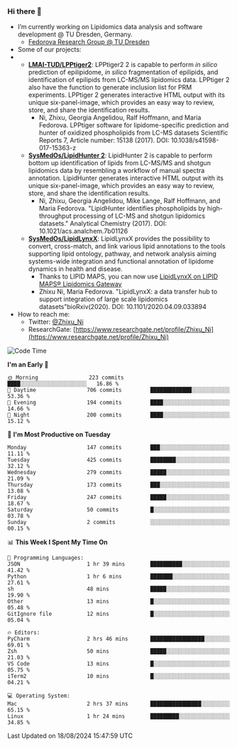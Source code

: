 ### Hi there 👋

- I’m currently working on Lipidomics data analysis and software development @ TU Dresden, Germany.
  + [Fedorova Research Group @ TU Dresden](https://tu-dresden.de/med/mf/zml/forschungsgruppen/fedorova/mitarbeiter-innen-der-fedorova-gruppe)
- Some of our projects:
- + **[LMAI-TUD/LPPtiger2](https://github.com/LMAI-TUD/lpptiger2)**: LPPtiger2 2 is capable to perform *in silico* prediction of epilipidome, *in silico* fragmentation of epilipids, and identification of epilipids from LC-MS/MS lipidomics data. LPPtiger 2 also have the function to generate inclusion list for PRM experiments. LPPtiger 2 generates interactive HTML output with its unique six-panel-image, which provides an easy way to review, store, and share the identification results. 
    * Ni, Zhixu, Georgia Angelidou, Ralf Hoffmann, and Maria Fedorova. LPPtiger software for lipidome-specific prediction and hunter of oxidized phospholipids from LC-MS datasets Scientific Reports 7, Article number: 15138 (2017). DOI: 10.1038/s41598-017-15363-z
  + **[SysMedOs/LipidHunter 2](https://github.com/SysMedOs/lipidhunter)**: LipidHunter 2 is capable to perform bottom up identification of lipids from LC-MS/MS and shotgun lipidomics data by resembling a workflow of manual spectra annotation. LipidHunter generates interactive HTML output with its unique six-panel-image, which provides an easy way to review, store, and share the identification results. 
    * Ni, Zhixu, Georgia Angelidou, Mike Lange, Ralf Hoffmann, and Maria Fedorova. "LipidHunter identifies phospholipids by high-throughput processing of LC-MS and shotgun lipidomics datasets." Analytical Chemistry (2017). DOI: 10.1021/acs.analchem.7b01126
  + **[SysMedOs/LipidLynxX](https://github.com/SysMedOs/LipidLynxX)**: LipidLynxX provides the possibility to convert, cross-match, and link various lipid annotations to the tools supporting lipid ontology, pathway, and network analysis aiming systems-wide integration and functional annotation of lipidome dynamics in health and disease.
    * Thanks to LIPID MAPS, you can now use [LipidLynxX on LIPID MAPS® Lipidomics Gateway](http://lipidmaps.org/lipidlynxx/)
    * Zhixu Ni, Maria Fedorova. "LipidLynxX: a data transfer hub to support integration of large scale lipidomics datasets"bioRxiv(2020). DOI: 10.1101/2020.04.09.033894
- How to reach me:
  + Twitter: [@Zhixu_Ni](https://twitter.com/Zhixu_Ni)
  + ResearchGate: [https://www.researchgate.net/profile/Zhixu_Ni](https://www.researchgate.net/profile/Zhixu_Ni)

<!--START_SECTION:waka-->
![Code Time](http://img.shields.io/badge/Code%20Time-2%2C174%20hrs%2020%20mins-blue)

**I'm an Early 🐤** 

```text
🌞 Morning                223 commits         ████░░░░░░░░░░░░░░░░░░░░░   16.86 % 
🌆 Daytime                706 commits         █████████████░░░░░░░░░░░░   53.36 % 
🌃 Evening                194 commits         ████░░░░░░░░░░░░░░░░░░░░░   14.66 % 
🌙 Night                  200 commits         ████░░░░░░░░░░░░░░░░░░░░░   15.12 % 
```
📅 **I'm Most Productive on Tuesday** 

```text
Monday                   147 commits         ███░░░░░░░░░░░░░░░░░░░░░░   11.11 % 
Tuesday                  425 commits         ████████░░░░░░░░░░░░░░░░░   32.12 % 
Wednesday                279 commits         █████░░░░░░░░░░░░░░░░░░░░   21.09 % 
Thursday                 173 commits         ███░░░░░░░░░░░░░░░░░░░░░░   13.08 % 
Friday                   247 commits         █████░░░░░░░░░░░░░░░░░░░░   18.67 % 
Saturday                 50 commits          █░░░░░░░░░░░░░░░░░░░░░░░░   03.78 % 
Sunday                   2 commits           ░░░░░░░░░░░░░░░░░░░░░░░░░   00.15 % 
```


📊 **This Week I Spent My Time On** 

```text
💬 Programming Languages: 
JSON                     1 hr 39 mins        ██████████░░░░░░░░░░░░░░░   41.42 % 
Python                   1 hr 6 mins         ███████░░░░░░░░░░░░░░░░░░   27.61 % 
sh                       48 mins             █████░░░░░░░░░░░░░░░░░░░░   19.90 % 
Other                    13 mins             █░░░░░░░░░░░░░░░░░░░░░░░░   05.48 % 
GitIgnore file           12 mins             █░░░░░░░░░░░░░░░░░░░░░░░░   05.04 % 

🔥 Editors: 
PyCharm                  2 hrs 46 mins       █████████████████░░░░░░░░   69.01 % 
Zsh                      50 mins             █████░░░░░░░░░░░░░░░░░░░░   21.03 % 
VS Code                  13 mins             █░░░░░░░░░░░░░░░░░░░░░░░░   05.75 % 
iTerm2                   10 mins             █░░░░░░░░░░░░░░░░░░░░░░░░   04.21 % 

💻 Operating System: 
Mac                      2 hrs 37 mins       ████████████████░░░░░░░░░   65.15 % 
Linux                    1 hr 24 mins        █████████░░░░░░░░░░░░░░░░   34.85 % 
```


 Last Updated on 18/08/2024 15:47:59 UTC
<!--END_SECTION:waka-->
